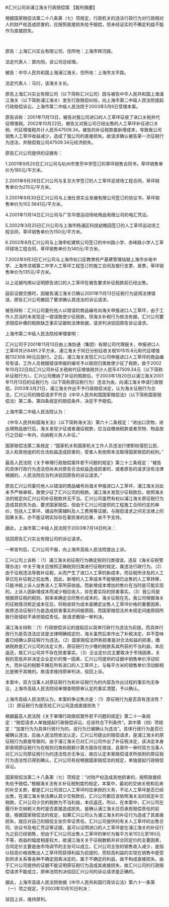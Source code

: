 #汇兴公司诉浦江海关行政赔偿案 
【裁判摘要】

根据国家赔偿法第二十八条第（七）项规定，行政机关的违法行政行为对行政相对人的财产权造成损害的，应按照直接损失给予赔偿，但未经证实的不确定利益不能作为直接损失。

 

原告：上海汇兴实业有限公司，住所地：上海市辉河路。

法定代表人：窦向阳，该公司总经理。

被告：中华人民共和国上海浦江海关，住所地：上海市太平路。

法定代表人：马衍，该海关关长。

原告上海汇兴实业有限公司（以下简称汇兴公司）因与被告中华人民共和国上海浦江海关（以下简称浦江海关）发生行政赔偿纠纷，向上海市第二中级人民法院提起行政赔偿诉讼，上海市第二中级人民法院于2003年5月6日受理本案。

原告诉称：2001年11月13日，被告对我公司进口的人工草坪征收了进口关税并代征增值税。2002年10月22日，被告又对我公司已经出售的人工草坪补征进口关税、代征增值税共计人民币47509.34。被告的补征税款属新增成本，导致我公司销售人工草坪收益减少，造成了我公司的直接损失。故请求确认被告第一次征税行为违法，并赔偿我公司47509.34元经济损失。

原告汇兴公司提供的证据有：

1.2001年9月20日汇兴公司与杭州市景芳中学签订的草坪销售合同书，草坪销售单价为180元/平方米。

2.2001年9月26日汇兴公司与复旦大学签订的人工草坪足球场工程合同，草坪销售单价为215元/平方米。

3.2001年9月30日汇兴公司与上海仕贤实业发展有限公司签订的协议书，草坪销售单价为102.5641元/平方米。

4.2001年11月14日汇兴公司与广东华晋运动场地用品有限公司的电汇凭证。

5.2002年3月25日汇兴公司与上海市杨浦区科技幼稚园签订的人工草坪运动场工程合同，草坪销售单价为150元/平方米。

6.2002年8月汇兴公司与上海申虹建筑公司签订的中州路小学、赤峰路小学人工草坪球场工程合同，草坪销售单价为140元/平方米。

7.2002年9月3日汇兴公司与上海市虹口区教育校产基建管理站就上海市水电中学、上海市凉城第二中学人工草坪工程签订的施工合同及银行支票、发票，草坪销售单价为135元/平方米。

以上证据均用以证明原告进口的人工草坪在被告要求补征税款前已经出售。

庭前证据交换时，因被告浦江海关已确认2001年11月13日征税行为适用法律错误，原告汇兴公司撤回了要求确认其违法的诉讼请求。

被告辩称：汇兴公司委托他人以错误的商品编号向海关申报进口人工草坪，由于工作人员当时未发现这一错误致使少征税款。但海关补税行为依法有据，汇兴公司要求赔偿补缴的税款缺乏事实证据和法律依据，请求判决驳回原告诉讼请求。

上海市第二中级人民法院经审理查明：

汇兴公司于2001年11月13日由上海协通（集团）有限公司代理报关，申报进口人工草坪共计8491.2平方米，浦江海关于同日分别征收关税101515.8元和代征增值税132308.96元后放行。之后，浦江海关发现汇兴公司申报进口人工草坪的商品编号有误，工作人员根据错误申报的编号予以税则归类致使少征了税款，故于2002年10月22日向汇兴公司补征关税和代征增值税共计人民币47509.34元（以下简称补征税行为）。汇兴公司缴纳了补征的税款后，于2003年1月20日以浦江海关2001年11月13日的征税行为（以下简称原征税行为）违法为由，向浦江海关申请行政赔偿。2003年3月21日，浦江海关作出不予行政赔偿决定，认为海关征税行为合法，汇兴公司的赔偿请求不符合《中华人民共和国国家赔偿法》（以下简称国家赔偿法）第二条、第四条规定的赔偿条件，决定不予赔偿。

上海市第二中级人民法院认为：

《中华人民共和国海关法》（以下简称海关法）第六十二条规定：“进出口货物，进出境物品放行后，海关发现少征或者漏征税款，应当自缴纳税款或者货物、物品放行之日起一年内，向纳税义务人补征。”

国家赔偿法第二条规定：“国家机关和国家机关工作人员违法行使职权侵犯公民、法人和其他组织的合法权益造成损害的，受害人有依照本法取得国家赔偿的权利。”

最高人民法院《关于审理行政赔偿案件若干问题的规定》第三十三条规定：“被告的具体行政行为违法但尚未对原告合法权益造成损害的，或者原告的请求没有法律根据的，人民法院应当判决驳回原告的诉讼请求。”

原告汇兴公司委托他人以错误的商品编号向海关申报进口人工草坪，浦江海关对此未予严格审核，致使少征了汇兴公司的税款。浦江海关发现少征税款后，依照海关法的规定向汇兴公司补征税款并无不当。汇兴公司虽然有权以浦江海关原征税行为造成其损失为由，要求国家赔偿，但由于汇兴公司提供的工程施工合同约定的单价，包括人工草坪、铺设所需辅料及人工费用等证据，与赔偿请求之间无法律上的因果关系，亦不能证明实际存在着损害的后果，故不予支持。

据此，上海市第二中级人民法院于2003年7月14日判决：

驳回原告汇兴实业有限公司的诉讼请求。

一审宣判后，汇兴公司不服，向上海市高级人民法院提出上诉。

汇兴公司上诉称：（1）浦江海关初征税行为确定税则归类错误，违反《海关征税管理办法》中关于海关应按照正确税则归类进行征税的规定，属违法行政行为。（2）由于征税违法导致补征税，从而产生了进口人工草的新成本，而征税所涉及的人工草已在补征税之前出售，因此，新增的人工草成本不能够随已出售的人工草转移，只能冲抵上诉人出售该人工草所获收益。而新增成本增加的售价在当时是可能实现的。上诉人因新增成本而减少相应收入，存在着实际的损害事实。（3）我公司是根据原征税的税则、税率来确定合同售价成本的，海关征税在先，我公司根据海关的征税情况核定成本在后，将税收转为成本是确定出售人工草坪价格的重要因素，故原违法征税行为是造成损害事实的间接原因，而国家赔偿法并未规定间接原因所致行政侵权不承担赔偿责任。故请求撤销一审判决。

浦江海关辩称：（1）行政赔偿诉讼的提起应以具体行政行为违法为前提，而具体行政行为是否违法应该是法律明确规定的，海关虽然后来作出了补税决定，并不意味着已经确认原征税行为违法。（2）国家赔偿法所称损害是对合法权益的损害，缴纳税款是汇兴公司的法定义务，原征税行为少缴的税款系其所获的不当利益，本应返还，故汇兴公司并不存在损害事实。（3）企业定价应主要取决于市场因素，关税的高低并非决定企业定价的惟一因素，汇兴公司提供的证据中销售单价浮动较大，而补征的税额平摊在所有进口的人工草坪上，与每平方米的销售单价浮动额相比是微乎其微的。故请求维持原审判决，驳回上诉。

本案中，双方当事人对原征税行为和补征税行为的内容及作出过程的事实均无争议，上海市高级人民法院经审理查明原审认定的事实清楚，予以确认。

上海市高级人民法院认为，本案的争议焦点是：（1）原征税行为是否具有违法性？（2）原征税行为是否给汇兴公司造成直接损失？

根据最高人民法院《关于审理行政赔偿案件若干问题的规定》第二十一条规定：“赔偿请求人单独提起行政赔偿诉讼，应该符合下列条件”。其中第（四）项规定：“加害行为为具体行政行为的，该行为已被确认为违法”。具体行政行为是否已被确认违法，应由人民法院依法认定。汇兴公司提出的赔偿请求，是浦江海关的原征税行为直接导致的。由于浦江海关已对汇兴公司作出了补征税决定，该决定本身即表明原征税行为在税则归类和税额计算方面存在错误，且案件一审时双方当事人对汇兴公司原征税行为的违法性亦无争议，故应认定本案赔偿请求所依附的原征税行为违法性已得到确认，汇兴公司有权根据国家赔偿法的规定，单独提起行政赔偿诉讼。

国家赔偿法第二十八条第（七）项规定：“对财产权造成其他损害的，按照直接损失给予赔偿。”根据海关法有关补征税制度的规定，本案中，最初的交纳关税和后来的补交关款，都是汇兴公司进口人工草坪时应承担的义务，不论人工草坪是否已经出售，在浦江海关依法确认其少交税款后，汇兴公司都应该依照海关法的规定补交税款。汇兴公司少交的税款为不当利益，本应返还。所以，在本案中，汇兴公司在履行补交纳税义务时是否直接造成损失，是确认浦江海关应否承担赔偿责任的前提。根据国家赔偿法的规定，如果汇兴公司认为浦江海关的补征行为造成了其直接损失，就应对自己的赔偿主张负举证责任。汇兴公司提供的有关人工草坪的出售合同、协议书及电汇凭证等证据，虽可以证明进口的人工草坪是在浦江海关的补征行为之前已经销售，但由于汇兴公司出售人工草坪的单价为每平方米102元至180元不等，收益的幅度相差较大，故浦江海关关于征税数额并非合同定价的主要因素，合同定价主要是由市场调节的主张可以成立。汇兴公司主张的销售收入减少，是指以较高价格销售出人工草坪而获得利益为前提的，而较高利益的实现在销售中是受到供求关系等各种不确定因素决定的，属于不确定的利益，故不构成直接损失。由于汇兴公司提供的证据不能证明原征税行为造成其直接损失，故汇兴公司的行政赔偿请求不能成立，原审法院判决驳回汇兴公司的诉讼请求是正确的。

据此，上海市高级人民法院依据《中华人民共和国行政诉讼法》第六十一条第（一）项之规定，于2003年10月10日判决：

驳回上诉，维持原判。


